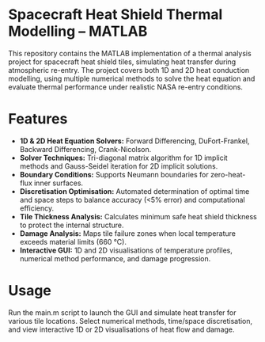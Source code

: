 # Spacecraft Heat Shield Thermal Modelling – MATLAB
This repository contains the MATLAB implementation of a thermal analysis project for spacecraft heat shield tiles, simulating heat transfer during atmospheric re-entry. The project covers both 1D and 2D heat conduction modelling, using multiple numerical methods to solve the heat equation and evaluate thermal performance under realistic NASA re-entry conditions.

# Features

- **1D & 2D Heat Equation Solvers:** Forward Differencing, DuFort-Frankel, Backward Differencing, Crank-Nicolson.
- **Solver Techniques:** Tri-diagonal matrix algorithm for 1D implicit methods and Gauss-Seidel iteration for 2D implicit solutions.
- **Boundary Conditions:** Supports Neumann boundaries for zero-heat-flux inner surfaces.
- **Discretisation Optimisation:** Automated determination of optimal time and space steps to balance accuracy (<5% error) and computational efficiency.
- **Tile Thickness Analysis:** Calculates minimum safe heat shield thickness to protect the internal structure.
- **Damage Analysis:** Maps tile failure zones when local temperature exceeds material limits (660 °C).
- **Interactive GUI:** 1D and 2D visualisations of temperature profiles, numerical method performance, and damage progression.

# Usage

Run the main.m script to launch the GUI and simulate heat transfer for various tile locations. Select numerical methods, time/space discretisation, and view interactive 1D or 2D visualisations of heat flow and damage.
